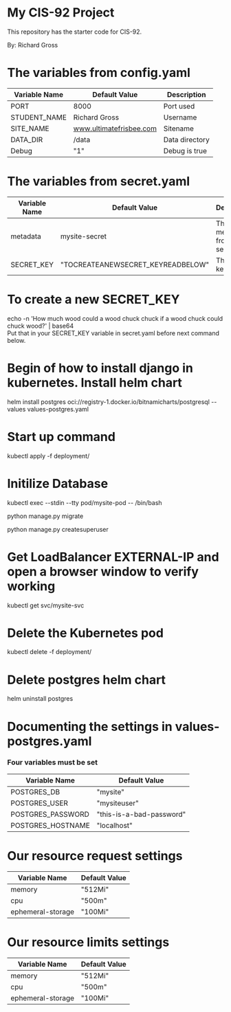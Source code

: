 # My CIS-92 Project 

This repository has the starter code for CIS-92. 

By: Richard Gross

# The variables from config.yaml

| Variable Name | Default Value | Description |
| --- | --- | --- | 
|  PORT | 8000 | Port used | 
| STUDENT_NAME | Richard Gross | Username | 
| SITE_NAME | www.ultimatefrisbee.com | Sitename | 
| DATA_DIR | /data | Data directory | 
| Debug | "1" | Debug is true | 

# The variables from secret.yaml

| Variable Name | Default Value | Description |
| --- | --- | --- |  
| metadata | mysite-secret | The metadata from secret.yaml |  
| SECRET_KEY | "TOCREATEANEWSECRET_KEYREADBELOW" | The secret key |

# To create a new SECRET_KEY
echo -n 'How much wood could a wood chuck chuck if a wood chuck could chuck wood?' | base64 <br>
Put that in your SECRET_KEY variable in secret.yaml
before next command below.

# Begin of how to install django in kubernetes.  Install helm chart
helm install postgres oci://registry-1.docker.io/bitnamicharts/postgresql --values values-postgres.yaml

# Start up command
kubectl apply -f deployment/

# Initilize Database
kubectl exec --stdin --tty pod/mysite-pod -- /bin/bash

python manage.py migrate

python manage.py createsuperuser

# Get LoadBalancer EXTERNAL-IP and open a browser window to verify working
kubectl get svc/mysite-svc

# Delete the Kubernetes pod
kubectl delete -f deployment/

# Delete postgres helm chart
helm uninstall postgres 

# Documenting the settings in values-postgres.yaml
### Four variables must be set
| Variable Name | Default Value |
| --- | --- |
| POSTGRES_DB | "mysite" |
| POSTGRES_USER | "mysiteuser" |
| POSTGRES_PASSWORD | "this-is-a-bad-password" |
| POSTGRES_HOSTNAME | "localhost" |

# Our resource request settings
| Variable Name | Default Value |
| --- | --- |
| memory | "512Mi" |
| cpu | "500m" |
| ephemeral-storage | "100Mi" |

# Our resource limits settings
| Variable Name | Default Value |
| --- | --- |
| memory | "512Mi" |
| cpu | "500m" |
| ephemeral-storage | "100Mi" |

# 